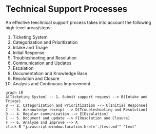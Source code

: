 # Technical Support Processes

An effective teechnical support process takes into account the following high-level areas/steps:

1. Ticketing System
2. Categorization and Prioritization
3. Intake and Triage
4. Initial Response
5. Troubleshooting and Resolution
6. Communication and Updates
7. Escalation
8. Documentation and Knowledge Base
9. Resolution and Closure
10. Analysis and Continuous Improvement

```mermaid
graph LR
A[Ticketing System] -- 1. Submit support request --> B(Intake and Triage)
B -- 2. Categorization and Prioritization --> C[Initial Response]
C -- 3. Acknowledge receipt --> D[Troubleshooting and Resolution]
D -- 4. Regular communication --> E[Escalation]
E -- 5. Document and update --> F[Resolution and Closure]
F -- 6. Analyze and improve --> A
click B "javascript:window.location.href='./test.md'" "text"
```

